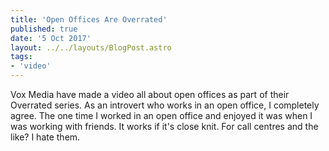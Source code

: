 ```yaml
---
title: 'Open Offices Are Overrated'
published: true
date: '5 Oct 2017'
layout: ../../layouts/BlogPost.astro
tags:
- 'video'
---
```


Vox Media have made a video all about open offices as part of their Overrated series. As an introvert who works in an open office, I completely agree. The one time I worked in an open office and enjoyed it was when I was working with friends. It works if it's close knit. For call centres and the like? I hate them.